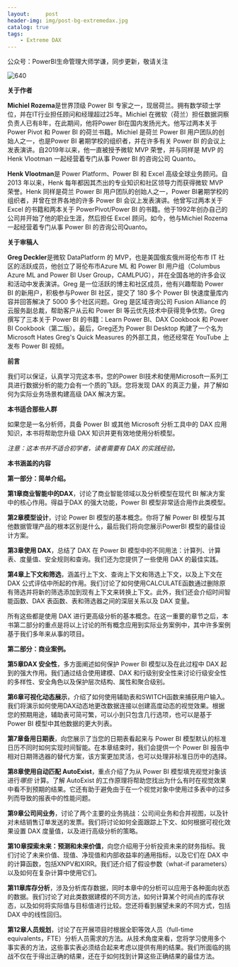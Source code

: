 ```yaml
---
layout:     post
header-img: img/post-bg-extremedax.jpg
catalog: true
tags:
    - Extreme DAX
---
```


公众号：PowerBI生命管理大师学谦，同步更新，敬请关注



![640](https://picgo-1301351990.cos.ap-beijing.myqcloud.com/markdown/640.png)



<!--Power BI 学谦



翻译，是个体力活。

我本来觉得机翻至少可以帮助我解决30%的工作量，可是真正把一段又是倒装又是定语从句的英文用汉语顺畅地翻译出来，并且表达出原汁原味的意思，还是得靠自己一个字一个字地敲出来。能轻松地阅读英文原版书籍和逐字抠清楚每句话到底是什么意思之间还是有较大的距离。

接下来一段时间，学谦会和大家一起学习这本DAX的进阶指南——Extreme DAX，共同提高Power BI水平。

受限于本人的能力，翻译总是避免不了各种瑕疵与问题，也请大家能够批评指正，多多提出宝贵意见。-->



**关于作者**

**Michiel Rozema**是世界顶级 Power BI 专家之一，现居荷兰。拥有数学硕士学位，并在IT行业担任顾问和经理超过25年。Michiel 在微软（荷兰）担任数据洞察负责人已有8年，在此期间，他将Power BI在国内发扬光大。他写过两本关于 Power Pivot 和 Power BI 的荷兰书籍。Michiel 是荷兰 Power BI 用户团队的创始人之一，也是Power BI 暑期学校的组织者，并在许多有关 Power BI 的会议上发表演讲。自2019年以来，他一直被授予微软 MVP 荣誉，并与同样是 MVP 的 Henk Vlootman 一起经营着专门从事 Power BI 的咨询公司 Quanto。

**Henk Vlootman**是 Power Platform、Power BI 和 Excel 高级全球业务顾问。自 2013 年以来，Henk 每年都因其杰出的专业知识和社区领导力而获得微软 MVP 荣誉。Henk 同样是荷兰 Power BI 用户团队的创始人之一，Power BI暑期学校的组织者，并曾在世界各地的许多 Power BI 会议上发表演讲。他曾写过两本关于Excel 的书籍和两本关于 PowerPivot/Power BI 的书籍。他于1992年创办自己的公司并开始了他的职业生涯，然后担任 Excel 顾问。如今，他与Michiel Rozema 一起经营着专门从事 Power BI 的咨询公司Quanto。

**关于审稿人**

**Greg Deckler**是微软 DataPlatform 的 MVP，也是美国俄亥俄州哥伦布市 IT 社区的活跃成员，他创立了哥伦布市Azure ML 和 Power BI 用户组（Columbus Azure ML and Power BI User Group，CAMLPUG），并在全国各地的许多会议和活动中发表演讲。Greg 是一位活跃的博主和社区成员，他有兴趣帮助 Power BI 的新用户，积极参与Power BI 社区，提交了 180 多个 Power BI 快速度量库内容并回答解决了 5000 多个社区问题。Greg 是区域咨询公司 Fusion Alliance 的云服务副总裁，帮助客户从云和 Power BI 等云优先技术中获得竞争优势。Greg 撰写了三本关于 Power BI 的书籍：Learn Power BI、DAX Cookbook 和 Power BI Cookbook（第二版）。最后，Greg还为 Power BI Desktop 构建了一个名为 Microsoft Hates Greg's Quick Measures 的外部工具，他还经常在 YouTube 上发布 Power BI 视频。



<!--Power BI 学谦



本书两位作者：Michiel 和 Henk 都是业内顶级专家。他们运营的公司Quanto的博客地址为：https://quanto-blog.eu/

审稿人 Greg 的个人博客地址：https://gregdeckler.com/-->



**前言**

我们可以保证，认真学习完这本书，您的Power BI技术和使用Microsoft一系列工具进行数据分析的能力会有一个质的飞跃。您将发现 DAX 的真正力量，并了解如何为实际业务场景构建高级 DAX 解决方案。

 

**本书适合那些人群**

如果您是一名分析师，具备 Power BI 或其他 Microsoft 分析工具中的 DAX 应用知识，本书将帮助您升级 DAX 知识并更有效地使用分析模型。

*注意：这本书并不适合初学者，读者需要有 DAX 的实践经验。*

 

**本书涵盖的内容**

**第一部分：简单介绍。**

**第1章商业智能中的DAX**，讨论了商业智能领域以及分析模型在现代 BI 解决方案中的核心作用。得益于DAX 的强大功能，Power BI 模型非常适合用作此类模型。

**第2章模型设计**，讨论 Power BI 模型的基本概念。你将了解 Power BI 模型与其他数据管理产品的根本区别是什么，最后我们将向您展示PowerBI 模型的最佳设计方案。

**第3章使用 DAX**，总结了 DAX 在 Power BI 模型中的不同用法：计算列、计算表、度量值、安全规则和查询。我们还为您提供了一些使用 DAX 的最佳实践。

**第4章上下文和筛选**，涵盖行上下文、查询上下文和筛选上下文，以及上下文在 DAX 公式评估中所起的作用。我们讨论了如何使用CALCULATE函数通过删除原有筛选并将新的筛选添加到现有上下文来转换上下文。此外，我们还会介绍时间智能函数、DAX 表函数、表和筛选器之间的深层关系以及 DAX 变量。

所有这些都是使用 DAX 进行更高级分析的基本概念。在这一重要的章节之后，本书第二部分的重点是将以上讨论的所有概念应用到实际业务案例中，其中许多案例基于我们多年来从事的项目。

**第二部分：商业案例。**

**第5章DAX 安全性**，多方面阐述如何保护 Power BI 模型以及在此过程中 DAX 起到的强大作用。我们通过结合使用建模、DAX 和行级别安全性来讨论行级安全性的多样性、安全角色以及保护层次结构、属性和聚合级别。

**第6章可视化动态展示**，介绍了如何使用辅助表和SWITCH函数来捕获用户输入。我们将演示如何使用DAX动态地更改数据连接以创建高度动态的视觉效果。根据您的预期用途，辅助表可简可繁，可以小到只包含几行选项，也可以是基于 Power BI 模型中其他数据的更大列表。

**第7章备用日期表**，向您展示了当您的日期表看起来与 Power BI 模型默认的标准日历不同时如何实现时间智能。在本章结束时，我们会提供一个 Power BI 报告中相对日期筛选器的替代方案，该方案更加灵活，也可以处理非标准日历中的选择。

**第8章使用自动匹配 AutoExist**，重点介绍了为从 Power BI 模型填充视觉对象该进行*哪些* 计算。了解 AutoExist 的工作原理将帮助您找出为什么有时在视觉效果中看不到预期的结果。它还有助于避免由于在一个视觉对象中使用过多表中的过多列而导致的报表中的性能问题。

**第9章公司间业务**，讨论了两个主要的业务挑战：公司间业务和合并视图，以及针对未结销售订单发送的发票。我们将讨论如何全面跟踪上下文、如何根据可视化效果设置 DAX 度量值，以及进行高级分析的策略。

**第10章探索未来：预测和未来价值**，向您介绍用于分析投资未来的财务指标。我们讨论了未来价值、现值、净现值和内部收益率的通用指标，以及它们在 DAX 中的计算函数，包括XNPV和XIRR。我们还介绍了假设参数（what-if parameters）以及如何在复杂计算中使用它们。

**第11章库存分析**，涉及分析库存数据，同时本章中的分析可以应用于各种面向状态的数据。我们讨论了对此类数据建模的不同方法，如何计算某个时间点的库存状态，以及如何将实际值与目标值进行比较。您还将看到展望未来的不同方式，包括 DAX 中的线性回归。

**第12章人员规划**，讨论了在开展项目时根据全职等效人员（full-time equivalents，FTE）分析人员需求的方法。从技术角度来看，您将学习使用多个事实表的方法，这些事实表必须结合起来考虑以提供有用的结果。我们所面临的挑战不仅在于得出正确的结果，还在于如何找到计算这些正确结果的最佳方法。



<!--Power BI 学谦



阅读本书需要有一定的DAX基础，因此建议大家先阅读并实操一段时间的Power BI相关数据，推荐阅读高飞老师翻译的《DAX权威指南》。

本书的重点是第二部分的商业案例，都是可以直接服务于实际业务的经典案例。当然，第一部分的介绍同样十分精彩，作者提纲挈领地将数据分析的过程拆分为五层模型，并系统阐述了为什么自助式BI是商业智能发展的必然结果。

后续译文会逐步在本公众号与大家进行分享，请大家持续关注学谦。-->

